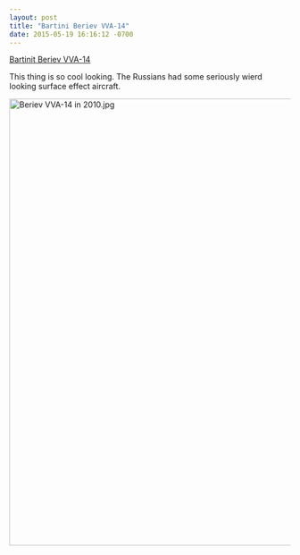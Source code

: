 ```yaml
---
layout: post
title: "Bartini Beriev VVA-14"
date: 2015-05-19 16:16:12 -0700
---
```


[Bartinit Beriev
VVA-14](http://en.wikipedia.org/wiki/Bartini_Beriev_VVA-14)

This thing is so cool looking. The Russians had some seriously wierd
looking surface effect aircraft.

<img src="http://upload.wikimedia.org/wikipedia/commons/7/7d/Beriev_VVA-14_in_2010.jpg" alt="Beriev VVA-14 in 2010.jpg" height="800" width="1200">
